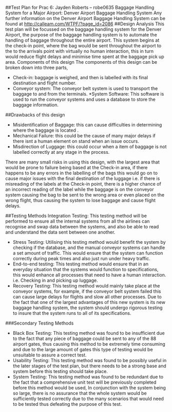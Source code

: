 ##Test Plan for Prac 6: Jayden Roberts – robe0635
Baggage Handling System for a Major Airport: Denver Airport Baggage Handling System
Any further information on the Denver Airport Baggage Handling System can be found at http://calleam.com/WTPF/?page_id=2086
##Design Analysis
This test plan will be focussed on the baggage handling system for the Denver Airport, the purpose of the baggage handling system is to automate the handling of baggage throughout the entire airport. This system begins at the check-in point, where the bag would be sent throughout the airport to the to the arrivals point with virtually no human interaction, this in turn would reduce flight delays and minimise time spent at the baggage pick up area.
Components of this design
The components of this design can be broken down into three parts, 

* Check-in: baggage is weighed, and then is labelled with its final destination and flight number.
* Conveyor system: The conveyor belt system is used to transport the baggage to and from the terminals.
 *System Software: This software is used to run the conveyor systems and uses a database to store the baggage information.

##Drawbacks of this design

* Misidentification of Baggage: this can cause difficulties in determining where the baggage is located .
* Mechanical Failure: this could be the cause of many major delays if there isnt a human element on stand when an issue occurs.
* Misdirection of Luggage: this could occur when a item of baggage is not labelled correctly at any stage in the process.

There are many small risks in using this design, with the largest area that would be prone to failure being based at the Check-in area, if there happens to be any errors in the labelling of the bags this would go on to cause major issues with the final destination of the luggage i.e. if there is misreading of the labels at the Check-in point, there is a higher chance of an incorrect reading of the label while the baggage is on the conveyor system causing the bag to be sent to the wrong area or even placed on the wrong flight, thus causing the system to lose baggage and cause flight delays.

##Testing Methods
Integration Testing: This testing method will be performed to ensure all the internal systems from all the airlines can recognise and swap data between the systems, and also be able to read and understand the data sent between one another.

* Stress Testing: Utilising this testing method would benefit the system by checking if the database, and the manual conveyor systems can handle a set amount of traffic. This would ensure that the system can function correctly during peak times and also just run under heavy traffic.
* End-to-end testing: This testing method would ensure that in an everyday situation that the systems would function to specifications, this would enhance all processes that need to have a human interaction. i.e.  Checking in and picking up luggage.
* Recovery Testing: This testing method would mainly take place at the conveyor systems, for example, if the conveyor belt system failed this can cause large delays for flights and slow all other processes. Due to the fact that one of the largest advantages of this new system is its new baggage handling system, the system should undergo rigorous testing to insure that the system runs to all of its specifications.

###Secondary Testing Methods
* Black Box Testing: This testing method was found to be insufficient due to the fact that any piece of baggage could be sent to any of the 88 airport gates, thus causing this method to be extremely time consuming and due to the large amount of gates this type of testing would be unsuitable to assure a correct test.
* Usability Testing: This testing method was found to be possibly useful in the later stages of the test plan, but there needs to be a strong base and system before this testing should take place.  
* System Testing: This testing method was found to be redundant due to the fact that a comprehensive unit test will be previously completed before this method would be used, In conjunction with the system being so large, there is no assurance that the whole system would be sufficiently tested correctly due to the many scenarios that would need to be tested thus defeating the purpose of this test.

